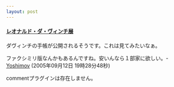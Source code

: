 ```yaml
---
layout: post
---
```

<h4><a href="http://www.leonardodavinci.jp/">レオナルド・ダ・ヴィンチ展</a></h4>
<p>ダヴィンチの手帳が公開されるそうです。これは見てみたいなぁ。</p>
<p>ファクシミリ版なんかもあるんですね。安いんなら１部家に欲しい。- <a href="/?page=Yoshimov" class="wikipage">Yoshimov</a> (2005年09月12日 19時28分48秒)</p>
<p><span class="error">commentプラグインは存在しません。</span> </p>
